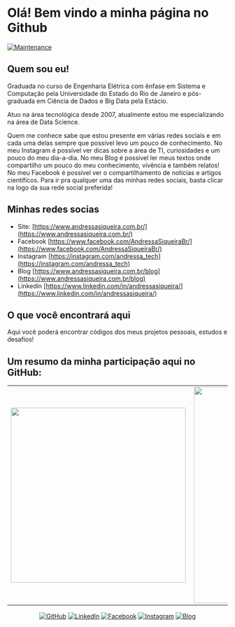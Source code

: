 # Olá! Bem vindo a minha página no Github 
[![Maintenance](https://img.shields.io/badge/Maintained%3F-yes-green.svg)](https://GitHub.com/Naereen/StrapDown.js/graphs/commit-activity)

## Quem sou eu!

Graduada no curso de Engenharia Elétrica com ênfase em Sistema e Computação pela Universidade do Estado do Rio de Janeiro e pós-graduada em Ciência de Dados e Big Data pela Estácio.

Atuo na área tecnológica desde 2007, atualmente estou me especializando na área de Data Science.

Quem me conhece sabe que estou presente em várias redes sociais e em cada uma delas sempre que possível levo um pouco de conhecimento. No meu Instagram é possível ver dicas sobre a área de TI, curiosidades e um pouco do meu dia-a-dia. No meu Blog é possível ler meus textos onde compartilho um pouco do meu conhecimento, vivência e também relatos! No meu Facebook é possível ver o compartilhamento de noticias e artigos cientifícos. Para ir pra qualquer uma das minhas redes sociais, basta clicar na logo da sua rede social preferida!

## Minhas redes socias

* Site: [https://www.andressasiqueira.com.br/](https://www.andressasiqueira.com.br/)
* Facebook [https://www.facebook.com/AndressaSiqueiraBr/](https://www.facebook.com/AndressaSiqueiraBr/)
* Instagram [https://instagram.com/andressa_tech](https://instagram.com/andressa_tech)
* Blog [https://www.andressasiqueira.com.br/blog](https://www.andressasiqueira.com.br/blog)
* Linkedin [https://www.linkedin.com/in/andressasiqueira/](https://www.linkedin.com/in/andressasiqueira/)

## O que você encontrará aqui

Aqui você poderá encontrar códigos dos meus projetos pessoais, estudos e desafios! 

## Um resumo da minha participação aqui no GitHub:

<center>
  <table>
    <tr>
        <td><img width="400px" align="left" src="https://github-readme-stats.vercel.app/api/top-langs/?username=siqandressa&hide=html&layout=compact&theme=buefy" /></td>
        <td><img width="495px" align="left" src="https://github-readme-stats.vercel.app/api?username=siqandressa&theme=buefy" /></td>
    </tr>   
  </table>
</center>  

<p align="center">
	<a href="https://github.com/siqandressa"><img src="https://img.shields.io/github/followers/siqandressa.svg?label=GitHub&style=social" alt="GitHub"></a>
	<a href="https://www.linkedin.com/in/andressasiqueira/"><img src="https://img.shields.io/badge/LinkedIn--_.svg?style=social&logo=linkedin" alt="LinkedIn"></a>
	<a href="https://www.facebook.com/AndressaSiqueiraBr"><img src="https://img.shields.io/badge/Facebook--_.svg?style=social&logo=Facebook" alt="Facebook"></a>
	<a href="https://instagram.com/andressa_tech"><img src="https://img.shields.io/badge/Instagram--_.svg?style=social&logo=Instagram" alt="Instagram"></a>
	<a href="https://www.andressasiqueira.com.br/"><img src="https://img.shields.io/badge/Blogger--_.svg?style=social&logo=Blogger" alt="Blog"></a>
</p>


<!--
**siqandressa/siqandressa** is a ✨ _special_ ✨ repository because its `README.md` (this file) appears on your GitHub profile.

Here are some ideas to get you started:

- 🔭 I’m currently working on ...
- 🌱 I’m currently learning ...
- 👯 I’m looking to collaborate on ...
- 🤔 I’m looking for help with ...
- 💬 Ask me about ...
- 📫 How to reach me: ...
- 😄 Pronouns: ...
- ⚡ Fun fact: ...
-->
